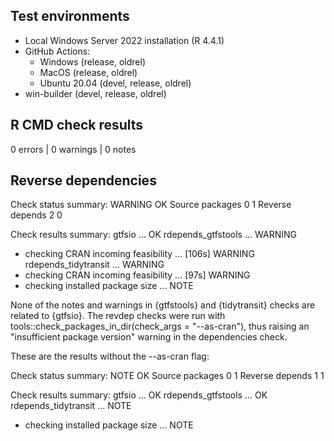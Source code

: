 ## Test environments

- Local Windows Server 2022 installation (R 4.4.1)
- GitHub Actions:
  - Windows (release, oldrel)
  - MacOS (release, oldrel)
  - Ubuntu 20.04 (devel, release, oldrel)
- win-builder (devel, release, oldrel)

## R CMD check results

0 errors | 0 warnings | 0 notes

## Reverse dependencies

Check status summary:
                  WARNING OK
  Source packages       0  1
  Reverse depends       2  0

Check results summary:
gtfsio ... OK
rdepends_gtfstools ... WARNING
* checking CRAN incoming feasibility ... [106s] WARNING
rdepends_tidytransit ... WARNING
* checking CRAN incoming feasibility ... [97s] WARNING
* checking installed package size ... NOTE

None of the notes and warnings in {gtfstools} and {tidytransit} checks are related to {gtfsio}. The revdep checks were run with tools::check_packages_in_dir(check_args = "--as-cran"), thus raising an "insufficient package version" warning in the dependencies check.

These are the results without the --as-cran flag:

Check status summary:
                  NOTE OK
  Source packages    0  1
  Reverse depends    1  1

Check results summary:
gtfsio ... OK
rdepends_gtfstools ... OK
rdepends_tidytransit ... NOTE
* checking installed package size ... NOTE
